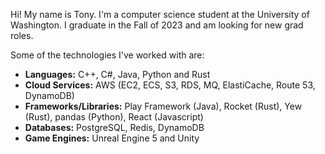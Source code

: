Hi! My name is Tony. I'm a computer science student at the University of Washington. I graduate in the Fall of 2023 and am looking for new grad roles. 

Some of the technologies I've worked with are: 
- **Languages:** C++, C#, Java, Python and Rust
- **Cloud Services:**  AWS (EC2, ECS, S3, RDS, MQ, ElastiCache, Route 53, DynamoDB)
- **Frameworks/Libraries:** Play Framework (Java), Rocket (Rust), Yew (Rust), pandas (Python), React (Javascript)
- **Databases:** PostgreSQL, Redis, DynamoDB
- **Game Engines:**  Unreal Engine 5 and Unity 
